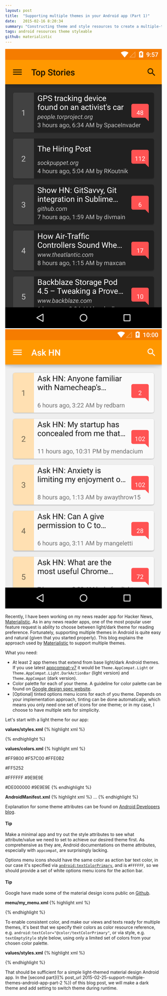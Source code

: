 ```yaml
---
layout: post
title:  "Supporting multiple themes in your Android app (Part 1)"
date:   2015-02-16 8:20:34
summary: "Constructing theme and style resources to create a multiple-theme Android app"
tags: android resources theme styleable
github: materialistic
---
```


<div class="row">
    <div class="col-xs-6"><img src="/assets/img/multiple-theme-dark.png" class="img-responsive" /></div>
    <div class="col-xs-6"><img src="/assets/img/multiple-theme-light.png" class="img-responsive" /></div>
</div>

Recently, I have been working on my news reader app for Hacker News, [Materialistic](https://play.google.com/store/apps/details?id=io.github.hidroh.materialistic). As in any news reader apps, one of the most popular user feature request is ability to choose between light/dark theme for reading preference. Fortunately, supporting multiple themes in Android is quite easy and natural (given that you started properly). This blog explains the approach used by [Materialistic](https://play.google.com/store/apps/details?id=io.github.hidroh.materialistic) to support multiple themes.

What you need:

- At least 2 app themes that extend from base light/dark Android themes. If you use latest [appcompat-v7](http://developer.android.com/tools/support-library/features.html#v7-appcompat) it would be `Theme.AppCompat.Light` or `Theme.AppCompat.Light.DarkActionBar` (light version) and `Theme.AppCompat` (dark version).
- Color palette for each of your theme. A guideline for color palette can be found on [Google design spec website](http://www.google.com/design/spec/style/color.html#color-color-palette).
- [Optional] tinted options menu icons for each of you theme. Depends on your implementation approach, tinting can be done automatically, which means you only need one set of icons for one theme; or in my case, I choose to have multiple sets for simplicity.

Let's start with a light theme for our app:

**values/styles.xml**
{% highlight xml %}
<style name="AppTheme" parent="Theme.AppCompat.Light">
    <item name="colorPrimary">@color/colorPrimary</item>
    <item name="colorPrimaryDark">@color/colorPrimaryDark</item>
    <item name="colorAccent">@color/colorAccent</item>
    <item name="android:textColorPrimary">@color/textColorPrimary</item>
    <item name="android:textColorSecondary">@color/textColorSecondary</item>
    <item name="android:textColorPrimaryInverse">@color/textColorPrimaryInverse</item>
    <item name="android:textColorSecondaryInverse">@color/textColorSecondaryInverse</item>
    <!-- some other theme configurations for actionbar, overflow menu etc. -->
    ...
</style>
{% endhighlight %}

**values/colors.xml**
{% highlight xml %}
<!-- brand color: orange -->
<color name="colorPrimary">#FF9800</color>
<color name="colorPrimaryDark">#F57C00</color>
<color name="colorPrimaryLight">#FFE0B2</color>
<!-- accent color: red -->
<color name="colorAccent">#FF5252</color>
<!-- text color: white -->
<color name="textColorPrimary">#FFFFFF</color>
<color name="textColorSecondary">#9E9E9E</color>
<!-- inverse text color: 87% black -->
<color name="textColorPrimaryInverse">#DE000000</color>
<color name="textColorSecondaryInverse">#9E9E9E</color>
{% endhighlight %}

**AndroidManifest.xml**
{% highlight xml %}
<application android:name=".Application" android:theme="@style/AppTheme">
    ...
</application>
{% endhighlight %}

Explanation for some theme attributes can be found on [Android Developers blog](http://android-developers.blogspot.sg/2014/10/appcompat-v21-material-design-for-pre.html).  

<div class="bs-callout bs-callout-info">
  <h4>Tip</h4>
  Make a minimal app and try out the style attributes to see what attribute/value we need to set to achieve our desired theme first. As comprehensive as they are, Android documentations on theme attributes, especially with <code>appcompat</code>, are surprisingly lacking.
</div>

Options menu icons should have the same color as action bar text color, in our case it's specified via [`android:textColorPrimary`](http://developer.android.com/training/material/theme.html#StatusBar), and is `#FFFFFF`, so we should provide a set of white options menu icons for the action bar.  

<div class="bs-callout bs-callout-info">
  <h4>Tip</h4>
  Google have made some of the material design icons public on <a href="https://github.com/google/material-design-icons">Github</a>.
</div>

**menu/my_menu.xml**
{% highlight xml %}
<menu xmlns:android="http://schemas.android.com/apk/res/android">
    <item android:id="@id/menu_comment"
        android:icon="@drawable/ic_mode_comment_white_24dp" />
    <item android:id="@id/menu_story"
        android:icon="@drawable/ic_subject_white_24dp" />
    <item android:id="@id/menu_share"
        app:actionProviderClass="android.support.v7.widget.ShareActionProvider" />
</menu>
{% endhighlight %}

To enable consistent color, and make our views and texts ready for multiple themes, it's best that we specify their colors as color resource reference, e.g. `android:textColor="@color/textColorPrimary"`, or via style, e.g. `textEmptyStyle` style below, using only a limited set of colors from your chosen color palette.

**values/styles.xml**
{% highlight xml %}
<style name="textEmptyStyle">
    <item name="android:textColor">@color/textColorSecondary</item>
    <item name="android:textSize">@dimen/abc_text_size_headline_material</item>
    ...
</style>
{% endhighlight %}

That should be sufficient for a simple light-themed material design Android app. In the [second part]({% post_url 2015-02-25-support-multiple-themes-android-app-part-2 %}) of this blog post, we will make a dark theme and add setting to switch theme during runtime.
